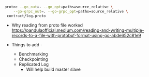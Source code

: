 ```bash
protoc --go_out=. --go_opt=paths=source_relative \
    --go-grpc_out=. --go-grpc_opt=paths=source_relative \
 contract/log.proto
```

- Why reading from proto file worked
  https://pandulaofficial.medium.com/reading-and-writing-multiple-records-to-a-file-with-protobuf-format-using-go-abde652c81e9

- Things to add -
  - Benchmarking
  - Checkpointing
  - Replicated Log
    - Will help build master slave
